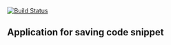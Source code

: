 [![Build Status](https://travis-ci.com/IgorGorbov/code-snippet.svg?branch=master)](https://travis-ci.com/IgorGorbov/code-snippet)

## Application for saving code snippet